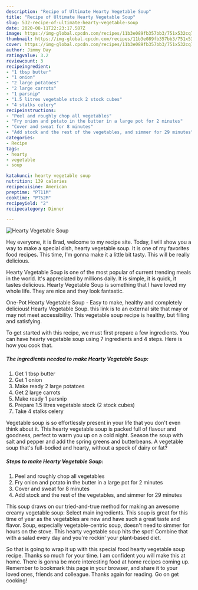 ```yaml
---
description: "Recipe of Ultimate Hearty Vegetable Soup"
title: "Recipe of Ultimate Hearty Vegetable Soup"
slug: 532-recipe-of-ultimate-hearty-vegetable-soup
date: 2020-08-11T22:23:17.587Z
image: https://img-global.cpcdn.com/recipes/11b3e089fb357bb3/751x532cq70/hearty-vegetable-soup-recipe-main-photo.jpg
thumbnail: https://img-global.cpcdn.com/recipes/11b3e089fb357bb3/751x532cq70/hearty-vegetable-soup-recipe-main-photo.jpg
cover: https://img-global.cpcdn.com/recipes/11b3e089fb357bb3/751x532cq70/hearty-vegetable-soup-recipe-main-photo.jpg
author: Jimmy Day
ratingvalue: 3.2
reviewcount: 3
recipeingredient:
- "1 tbsp butter"
- "1 onion"
- "2 large potatoes"
- "2 large carrots"
- "1 parsnip"
- "1.5 litres vegetable stock 2 stock cubes"
- "4 stalks celery"
recipeinstructions:
- "Peel and roughly chop all vegetables"
- "Fry onion and potato in the butter in a large pot for 2 minutes"
- "Cover and sweat for 8 minutes"
- "Add stock and the rest of the vegetables, and simmer for 29 minutes"
categories:
- Recipe
tags:
- hearty
- vegetable
- soup

katakunci: hearty vegetable soup 
nutrition: 139 calories
recipecuisine: American
preptime: "PT11M"
cooktime: "PT52M"
recipeyield: "2"
recipecategory: Dinner

---
```



![Hearty Vegetable Soup](https://img-global.cpcdn.com/recipes/11b3e089fb357bb3/751x532cq70/hearty-vegetable-soup-recipe-main-photo.jpg)

Hey everyone, it is Brad, welcome to my recipe site. Today, I will show you a way to make a special dish, hearty vegetable soup. It is one of my favorites food recipes. This time, I'm gonna make it a little bit tasty. This will be really delicious.

Hearty Vegetable Soup is one of the most popular of current trending meals in the world. It's appreciated by millions daily. It is simple, it is quick, it tastes delicious. Hearty Vegetable Soup is something that I have loved my whole life. They are nice and they look fantastic.

One-Pot Hearty Vegetable Soup - Easy to make, healthy and completely delicious! Hearty Vegetable Soup. this link is to an external site that may or may not meet accessibility. This vegetable soup recipe is healthy, but filling and satisfying.


To get started with this recipe, we must first prepare a few ingredients. You can have hearty vegetable soup using 7 ingredients and 4 steps. Here is how you cook that.

<!--inarticleads1-->

##### The ingredients needed to make Hearty Vegetable Soup:

1. Get 1 tbsp butter
1. Get 1 onion
1. Make ready 2 large potatoes
1. Get 2 large carrots
1. Make ready 1 parsnip
1. Prepare 1.5 litres vegetable stock (2 stock cubes)
1. Take 4 stalks celery


Vegetable soup is so effortlessly present in your life that you don&#39;t even think about it. This hearty vegetable soup is packed full of flavour and goodness, perfect to warm you up on a cold night. Season the soup with salt and pepper and add the spring greens and butterbeans. A vegetable soup that&#39;s full-bodied and hearty, without a speck of dairy or fat? 

<!--inarticleads2-->

##### Steps to make Hearty Vegetable Soup:

1. Peel and roughly chop all vegetables
1. Fry onion and potato in the butter in a large pot for 2 minutes
1. Cover and sweat for 8 minutes
1. Add stock and the rest of the vegetables, and simmer for 29 minutes


This soup draws on our tried-and-true method for making an awesome creamy vegetable soup: Select main ingredients. This soup is great for this time of year as the vegetables are new and have such a great taste and flavor. Soup, especially vegetable-centric soup, doesn&#39;t need to simmer for hours on the stove. This hearty vegetable soup hits the spot! Combine that with a salad every day and you&#39;re rockin&#39; your plant-based diet. 

So that is going to wrap it up with this special food hearty vegetable soup recipe. Thanks so much for your time. I am confident you will make this at home. There is gonna be more interesting food at home recipes coming up. Remember to bookmark this page in your browser, and share it to your loved ones, friends and colleague. Thanks again for reading. Go on get cooking!
